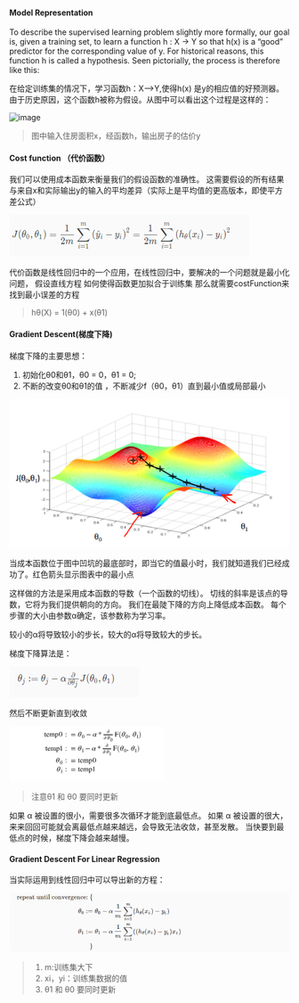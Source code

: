 #### Model Representation 

To describe the supervised learning problem slightly more formally, our goal is, given a training set, to learn a function h : X → Y so that h(x) is a “good” predictor for the corresponding value of y. For historical reasons, this function h is called a hypothesis. Seen pictorially, the process is therefore like this:


在给定训练集的情况下，学习函数h：X——>Y,使得h(x) 是y的相应值的好预测器。由于历史原因，这个函数h被称为假设。从图中可以看出这个过程是这样的：

 ![image](https://camo.githubusercontent.com/32d1402d812f48fa3a9078f8acec0fa1e41c6396/68747470733a2f2f696d672e68616c66726f73742e636f6d2f426c6f672f41727469636c65496d6167652f36385f305f312e706e67)
> 图中输入住房面积x，经函数h，输出房子的估价y

#### Cost function （代价函数）
我们可以使用成本函数来衡量我们的假设函数的准确性。 这需要假设的所有结果与来自x和实际输出y的输入的平均差异（实际上是平均值的更高版本，即使平方差公式）

 ![image](https://github.com/jccjd/Coursera-Machine-Learning/blob/master/week-1/tu/costfunction.PNG?raw=true)
 
 代价函数是线性回归中的一个应用，在线性回归中，要解决的一个问题就是最小化问题，
 假设直线方程 如何使得函数更加拟合于训练集
 那么就需要costFunction来找到最小误差的方程
 > hθ(X) = 1(θ0) + x(θ1)

#### Gradient Descent(梯度下降)
梯度下降的主要思想：
1. 初始化θ0和θ1，θ0 = 0，θ1 = 0;
2. 不断的改变θ0和θ1的值 ，不断减少f（θ0，θ1）直到最小值或局部最小


![image](https://github.com/jccjd/Coursera-Machine-Learning/blob/master/week-1/tu/gradient.png?raw=true)
 
当成本函数位于图中凹坑的最底部时，即当它的值最小时，我们就知道我们已经成功了。红色箭头显示图表中的最小点

这样做的方法是采用成本函数的导数（一个函数的切线）。 切线的斜率是该点的导数，它将为我们提供朝向的方向。 我们在最陡下降的方向上降低成本函数。 每个步骤的大小由参数α确定，该参数称为学习率。

较小的α将导致较小的步长，较大的α将导致较大的步长。

梯度下降算法是：

![image](https://github.com/jccjd/Coursera-Machine-Learning/blob/master/week-1/tu/functions_gradient.PNG?raw=true)

然后不断更新直到收敛

![image](https://github.com/jccjd/Coursera-Machine-Learning/blob/master/week-1/tu/functions_gradient_2.PNG?raw=true)

> 注意θ1 和 θ0 要同时更新

如果 α 被设置的很小，需要很多次循环才能到底最低点。 如果 α 被设置的很大，来来回回可能就会离最低点越来越远，会导致无法收敛，甚至发散。
当快要到最低点的时候，梯度下降会越来越慢。

#### Gradient Descent For Linear Regression

当实际运用到线性回归中可以导出新的方程：

![image](https://github.com/jccjd/Coursera-Machine-Learning/blob/master/week-1/tu/functions_gradient3.PNG?raw=true)
> 1. m:训练集大下
> 2. xi，yi：训练集数据的值
> 3. θ1 和 θ0 要同时更新
